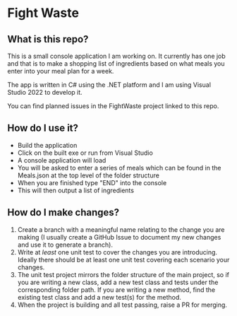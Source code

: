 # Fight Waste
## What is this repo?
This is a small console application I am working on. It currently has one job and that is to make a shopping list of ingredients based on what meals you enter into your meal plan for a week.

The app is written in C# using the .NET platform and I am using Visual Studio 2022 to develop it.

You can find planned issues in the FightWaste project linked to this repo.

## How do I use it?
- Build the application
- Click on the built exe or run from Visual Studio
- A console application will load
- You will be asked to enter a series of meals which can be found in the Meals.json at the top level of the folder structure
- When you are finished type "END" into the console
- This will then output a list of ingredients

## How do I make changes?
1. Create a branch with a meaningful name relating to the change you are making (I usually create a GitHub Issue to document my new changes and use it to generate a branch).
2. Write at _least_ one unit test to cover the changes you are introducing. Ideally there should be at least one unit test covering each scenario your changes.
3. The unit test project mirrors the folder structure of the main project, so if you are writing a new class, add a new test class and tests under the corresponding folder path. If you are writing a new method, find the existing test class and add a new test(s) for the method.
4. When the project is building and all test passing, raise a PR for merging.